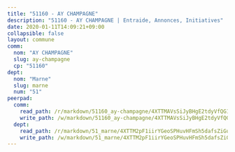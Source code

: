 ```yaml
---
title: "51160 - AY CHAMPAGNE"
description: "51160 - AY CHAMPAGNE | Entraide, Annonces, Initiatives"
date: 2020-01-11T14:09:21+09:00
collapsible: false
layout: commune
comm:
  nom: "AY CHAMPAGNE"
  slug: ay-champagne
  cp: "51160"
dept:
  nom: "Marne"
  slug: marne
  num: "51"
peerpad:
  comm:
    read_path: /r/markdown/51160_ay-champagne/4XTTMAVsSiJyBHgE2tdyVfQG19ksU1CMzWvKEx8J69TyEnY16
    write_path: /w/markdown/51160_ay-champagne/4XTTMAVsSiJyBHgE2tdyVfQG19ksU1CMzWvKEx8J69TyEnY16-K3TgUUBqN11ema6nbsmvcNFnfGeMUJKWRmU8AmAkW7k1yaNU7n5LTvuKWMUgixVp67FB31zVyRNAsYvYDPBwdkzqKzxJD72qi1hYPJsmnfZ94YUzrekgjSGjqirW7vw1aPZdhaet
  dept:
    read_path: /r/markdown/51_marne/4XTTM2pF1iirYGeoSPHuvHFmSh5dafsZiGuDVqApNYr9W2doe
    write_path: /w/markdown/51_marne/4XTTM2pF1iirYGeoSPHuvHFmSh5dafsZiGuDVqApNYr9W2doe-K3TgV7EpXmd75L5pz6aUTALihWsFeiubyposyfPgz6DbQby3ZQF3gNXaGqeRVGevfRz46yND7Y8QkCv5VozWFj5shZbEokjWNQrdmmsAHCxzuLQj5kuinh4kCdsefHKLdp7xhUwa
---
```



